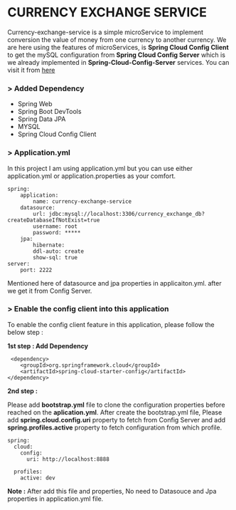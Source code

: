 # CURRENCY EXCHANGE SERVICE

Currency-exchange-service is a simple microService to implement conversion the value of money from one currency to another currency. We are here using the features of microServices, is **Spring Cloud Config Client** to get the mySQL configuration  from **Spring Cloud Config Server** which is we already implemented in **Spring-Cloud-Config-Server** services. You can visit it from [here](https://github.com/vikashvs36/microservices-tutorial/tree/master/spring-cloud-config-server)

### > Added Dependency

* Spring Web
* Spring Boot DevTools
* Spring Data JPA
* MYSQL
* Spring Cloud Config Client

### > Application.yml

In this project I am using application.yml but you can use either application.yml or application.properties as your comfort.

	spring:
		application:
			name: currency-exchange-service
		datasource:
			url: jdbc:mysql://localhost:3306/currency_exchange_db?createDatabaseIfNotExist=true
			username: root
			password: *****
		jpa:
			hibernate:
			ddl-auto: create
			show-sql: true
	server:
		port: 2222

Mentioned here of datasource and jpa properties in applicaiton.yml. after we get it from Config Server.

### > Enable the config client into this application

To enable the config client feature in this application, please follow the below step :

**1st step : Add Dependency**

	 <dependency>
		<groupId>org.springframework.cloud</groupId>
		<artifactId>spring-cloud-starter-config</artifactId>
	</dependency>
	
**2nd step :**

Please add **bootstrap.yml** file to clone the configuration properties before reached on the **aplication.yml**. After create the bootstrap.yml file, Please add **spring.cloud.config.uri** property to fetch from Config Server and add **spring.profiles.active** property to fetch configuration from which profile.

	spring:
	  cloud:
	    config:
	      uri: http://localhost:8888
	      
	  profiles:
	    active: dev
    
**Note :** After add this file and properties, No need to Datasouce and Jpa properties in application.yml file.